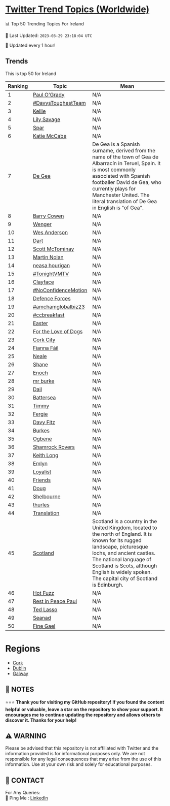 [Twitter Trend Topics (Worldwide)](https://github.com/ErcinDedeoglu/Twitter-Trend-Topics)
==========


📊 Top 50 Trending Topics For Ireland

📆 Last Updated: `2023-03-29 23:18:04 UTC`

🔧 Updated every 1 hour!


## Trends

This is top 50 for Ireland

| Ranking | Topic | Mean |
| ------- | ------------ | ------------ |
| 1 | [Paul O'Grady](http://twitter.com/search?q=Paul+O%27Grady) | N/A |
| 2 | [#DavysToughestTeam](http://twitter.com/search?q=%23DavysToughestTeam) | N/A |
| 3 | [Kellie](http://twitter.com/search?q=Kellie) | N/A |
| 4 | [Lily Savage](http://twitter.com/search?q=Lily+Savage) | N/A |
| 5 | [Spar](http://twitter.com/search?q=Spar) | N/A |
| 6 | [Katie McCabe](http://twitter.com/search?q=Katie+McCabe) | N/A |
| 7 | [De Gea](http://twitter.com/search?q=De+Gea) | De Gea is a Spanish surname, derived from the name of the town of Gea de Albarracín in Teruel, Spain. It is most commonly associated with Spanish footballer David de Gea, who currently plays for Manchester United. The literal translation of De Gea in English is "of Gea". |
| 8 | [Barry Cowen](http://twitter.com/search?q=Barry+Cowen) | N/A |
| 9 | [Wenger](http://twitter.com/search?q=Wenger) | N/A |
| 10 | [Wes Anderson](http://twitter.com/search?q=Wes+Anderson) | N/A |
| 11 | [Dart](http://twitter.com/search?q=Dart) | N/A |
| 12 | [Scott McTominay](http://twitter.com/search?q=Scott+McTominay) | N/A |
| 13 | [Martin Nolan](http://twitter.com/search?q=Martin+Nolan) | N/A |
| 14 | [neasa hourigan](http://twitter.com/search?q=neasa+hourigan) | N/A |
| 15 | [#TonightVMTV](http://twitter.com/search?q=%23TonightVMTV) | N/A |
| 16 | [Clayface](http://twitter.com/search?q=Clayface) | N/A |
| 17 | [#NoConfidenceMotion](http://twitter.com/search?q=%23NoConfidenceMotion) | N/A |
| 18 | [Defence Forces](http://twitter.com/search?q=Defence+Forces) | N/A |
| 19 | [#amchamglobalbiz23](http://twitter.com/search?q=%23amchamglobalbiz23) | N/A |
| 20 | [#ccbreakfast](http://twitter.com/search?q=%23ccbreakfast) | N/A |
| 21 | [Easter](http://twitter.com/search?q=Easter) | N/A |
| 22 | [For the Love of Dogs](http://twitter.com/search?q=For+the+Love+of+Dogs) | N/A |
| 23 | [Cork City](http://twitter.com/search?q=Cork+City) | N/A |
| 24 | [Fianna Fáil](http://twitter.com/search?q=Fianna+F%c3%a1il) | N/A |
| 25 | [Neale](http://twitter.com/search?q=Neale) | N/A |
| 26 | [Shane](http://twitter.com/search?q=Shane) | N/A |
| 27 | [Enoch](http://twitter.com/search?q=Enoch) | N/A |
| 28 | [mr burke](http://twitter.com/search?q=mr+burke) | N/A |
| 29 | [Dail](http://twitter.com/search?q=Dail) | N/A |
| 30 | [Battersea](http://twitter.com/search?q=Battersea) | N/A |
| 31 | [Timmy](http://twitter.com/search?q=Timmy) | N/A |
| 32 | [Fergie](http://twitter.com/search?q=Fergie) | N/A |
| 33 | [Davy Fitz](http://twitter.com/search?q=Davy+Fitz) | N/A |
| 34 | [Burkes](http://twitter.com/search?q=Burkes) | N/A |
| 35 | [Ogbene](http://twitter.com/search?q=Ogbene) | N/A |
| 36 | [Shamrock Rovers](http://twitter.com/search?q=Shamrock+Rovers) | N/A |
| 37 | [Keith Long](http://twitter.com/search?q=Keith+Long) | N/A |
| 38 | [Emlyn](http://twitter.com/search?q=Emlyn) | N/A |
| 39 | [Loyalist](http://twitter.com/search?q=Loyalist) | N/A |
| 40 | [Friends](http://twitter.com/search?q=Friends) | N/A |
| 41 | [Doug](http://twitter.com/search?q=Doug) | N/A |
| 42 | [Shelbourne](http://twitter.com/search?q=Shelbourne) | N/A |
| 43 | [thurles](http://twitter.com/search?q=thurles) | N/A |
| 44 | [Translation](http://twitter.com/search?q=Translation) | N/A |
| 45 | [Scotland](http://twitter.com/search?q=Scotland) | Scotland is a country in the United Kingdom, located to the north of England. It is known for its rugged landscape, picturesque lochs, and ancient castles. The national language of Scotland is Scots, although English is widely spoken. The capital city of Scotland is Edinburgh. |
| 46 | [Hot Fuzz](http://twitter.com/search?q=Hot+Fuzz) | N/A |
| 47 | [Rest in Peace Paul](http://twitter.com/search?q=Rest+in+Peace+Paul) | N/A |
| 48 | [Ted Lasso](http://twitter.com/search?q=Ted+Lasso) | N/A |
| 49 | [Seanad](http://twitter.com/search?q=Seanad) | N/A |
| 50 | [Fine Gael](http://twitter.com/search?q=Fine+Gael) | N/A |



# Regions

* [Cork](</Ireland/Cork.md>)
* [Dublin](</Ireland/Dublin.md>)
* [Galway](</Ireland/Galway.md>)



## 📝 NOTES

⭐⭐⭐ **Thank you for visiting my GitHub repository! If you found the content helpful or valuable, leave a star on the repository to show your support. It encourages me to continue updating the repository and allows others to discover it. Thanks for your help!**


## ⚠️ WARNING

Please be advised that this repository is not affiliated with Twitter and the information provided is for informational purposes only. We are not responsible for any legal consequences that may arise from the use of this information. Use at your own risk and solely for educational purposes.


## 📨 CONTACT

 For Any Queries:  
            🏓 Ping Me : [LinkedIn](https://www.linkedin.com/in/ercindedeoglu/)
